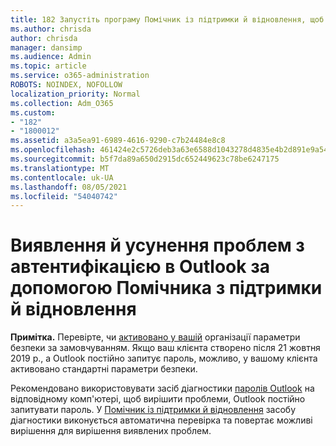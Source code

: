 ```yaml
---
title: 182 Запустіть програму Помічник із підтримки й відновлення, щоб діагностувати та вирішити проблеми Outlook автентифікацією
ms.author: chrisda
author: chrisda
manager: dansimp
ms.audience: Admin
ms.topic: article
ms.service: o365-administration
ROBOTS: NOINDEX, NOFOLLOW
localization_priority: Normal
ms.collection: Adm_O365
ms.custom:
- "182"
- "1800012"
ms.assetid: a3a5ea91-6989-4616-9290-c7b24484e8c8
ms.openlocfilehash: 461424e2c5726deb3a63e6588d1043278d4835e4b2d891e9a5413d54bc445a72
ms.sourcegitcommit: b5f7da89a650d2915dc652449623c78be6247175
ms.translationtype: MT
ms.contentlocale: uk-UA
ms.lasthandoff: 08/05/2021
ms.locfileid: "54040742"
---
```

# <a name="use-sara-to-diagnose-and-resolve-outlook-authentication-issues"></a>Виявлення й усунення проблем з автентифікацією в Outlook за допомогою Помічника з підтримки й відновлення

**Примітка.** Перевірте, чи [активовано у вашій](https://aka.ms/securitydefaults) організації параметри безпеки за замовчуванням. Якщо ваш клієнта створено після 21 жовтня 2019 р., а Outlook постійно запитує пароль,  можливо, у вашому клієнта активовано стандартні параметри безпеки.

Рекомендовано використовувати засіб діагностики [паролів Outlook](https://aka.ms/SaRA-OutlookPwdPrompt-Alchemy) на відповідному комп'ютері, щоб вирішити проблеми, Outlook постійно запитувати пароль. У [Помічник із підтримки й відновлення](https://diagnostics.office.com/#/) засобу діагностики виконується автоматична перевірка та повертає можливі вирішення для вирішення виявлених проблем.
